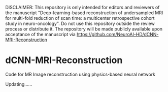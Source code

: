 DISCLAIMER: This repository is only intended for editors and reviewers of the manuscript "Deep-learning-based reconstruction of undersampled MRI for multi-fold reduction of scan time: a multicenter retrospective cohort study in neuro-oncology". Do not use this repository outside the review process or distribute it. The repository will be made publicly available upon acceptance of the manuscript via https://github.com/NeuroAI-HD/dCNN-MRI-Reconstruction

# dCNN-MRI-Reconstruction
Code for MR Image reconstruction using physics-based neural network


Updating......
